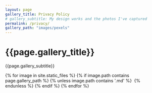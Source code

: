 ```yaml
---
layout: page
gallery_title: Privacy Policy
# gallery_subtitle: My design works and the photos I've captured
permalink: /privacy/
gallery_path: "images/pexels"
---
```


<div class="container">
    <div class="row">
        <div class="col col-12">
            <div class="hero__inner">
                <h1 class="hero__title">{{page.gallery_title}}</h1>
                <p class="hero__description">{{page.gallery_subtitle}}</p>
            </div>
        </div>
    </div>
</div>


<div class="gallery-box">
  <div class="gallery gallery--post">
    {% for image in site.static_files %}
      {% if image.path contains page.gallery_path %}
        {% unless image.path contains '.md' %}
            <img src="{{ image.path | relative_url }}" loading="lazy" alt="">
        {% endunless %}
      {% endif %}
    {% endfor %}
  </div>
</div>
